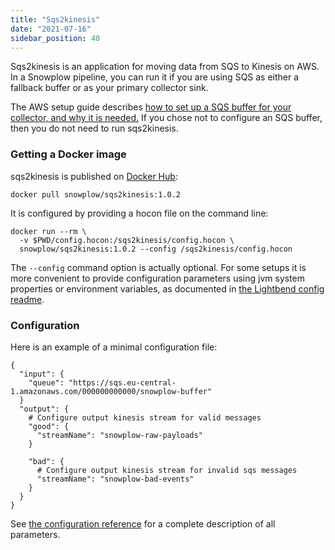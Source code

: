 ```yaml
---
title: "Sqs2kinesis"
date: "2021-07-16"
sidebar_position: 40
---
```


Sqs2kinesis is an application for moving data from SQS to Kinesis on AWS. In a Snowplow pipeline, you can run it if you are using SQS as either a fallback buffer or as your primary collector sink.

The AWS setup guide describes [how to set up a SQS buffer for your collector, and why it is needed.](/docs/pipeline-components-and-applications/stream-collector/configure/index.md#setting-up-an-sqs-buffer-2-0-0) If you chose not to configure an SQS buffer, then you do not need to run sqs2kinesis.

### Getting a Docker image

sqs2kinesis is published on [Docker Hub](https://hub.docker.com/r/snowplow/sqs2kinesis/tags):

```
docker pull snowplow/sqs2kinesis:1.0.2
```

It is configured by providing a hocon file on the command line:

```
docker run --rm \
  -v $PWD/config.hocon:/sqs2kinesis/config.hocon \
  snowplow/sqs2kinesis:1.0.2 --config /sqs2kinesis/config.hocon
```

The `--config` command option is actually optional. For some setups it is more convenient to provide configuration parameters using jvm system properties or environment variables, as documented in [the Lightbend config readme](https://github.com/lightbend/config/blob/v1.4.1/README.md).

### Configuration

Here is an example of a minimal configuration file:

```
{
  "input": {
    "queue": "https://sqs.eu-central-1.amazonaws.com/000000000000/snowplow-buffer"
  }
  "output": {
    # Configure output kinesis stream for valid messages
    "good": {
      "streamName": "snowplow-raw-payloads"
    }

    "bad": {
      # Configure output kinesis stream for invalid sqs messages
      "streamName": "snowplow-bad-events"
    }
  }
}
```

See [the configuration reference](/docs/pipeline-components-and-applications/sqs2kinesis/sqs2kinesis-configuration-reference/index.md) for a complete description of all parameters.
